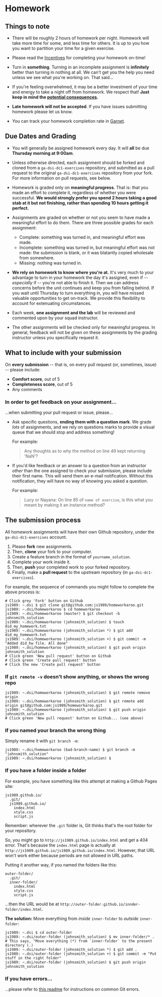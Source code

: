 # Homework

## Things to note

- There will be roughly 2 hours of homework per night. Homework will take more time for some, and less time for others. It is up to you how you want to partition your time for a given exercise.

- Please read the [Incentives](incentives.md) for completing your homework on-time!

- Turn in **something**. Turning in an incomplete assignment is **infinitely** better than turning in nothing at all. We can't get you the help you need unless we see what you're working on. That said...

- If you're feeling overwhelmed, it may be a better investment of your time and energy to take a night off from homework. We respect that! **Just keep in mind the [potential consequences](incentives.md).**

- **Late homework will not be accepted**. If you have issues submitting homework please let us know.

- You can track your homework completion rate in [Garnet](http://garnet.dsidc.org).

## Due Dates and Grading

- You will generally be assigned homework every day. It will **all** be due **Thursday morning at 9:00am**.

- Unless otherwise directed, each assignment should be forked and cloned from a `ga-dsi-dc1-exercises` repository, and submitted as a pull request to the original `ga-dsi-dc1-exercises` repository from your fork. For more information on pull requests, see below.

- Homework is graded only on **meaningful progress**. That is: that you made an effort to complete it, regardless of whether you were successful. **We would strongly prefer you spend 2 hours taking a good stab at it but not finishing, rather than spending 10 hours getting it perfect.**

- Assignments are graded on whether or not you seem to have made a meaningful effort to do them. There are three possible grades for each assignment:
  - Complete: something was turned in, and meaningful effort was made.
  - Incomplete: something was turned in, but meaningful effort was not made: the submission is blank, or it was blatantly copied wholesale from somewhere.
  - Missing: nothing was turned in.

- **We rely on homework to know where you're at.** It's very much to your advantage to turn in your homework the day it's assigned, even if -- *especially* if -- you're not able to finish it. Then we can address concerns before the unit continues and keep you from falling behind. If you wait until Thursday to turn everything in, you will have missed valuable opportunities to get on-track. We provide this flexibility to account for extenuating circumstances.

- Each week, **one assignment and the lab** will be reviewed and commented upon by your squad instructor.

- The other assignments will be checked only for meaningful progress. In general, feedback will not be given on these assignments by the grading instructor unless you specifically request it.

## What to include with your submission

On **every submission** -- that is, on every pull request (or, sometimes, issue) -- please include:
- **Comfort score**, out of 5
- **Completeness score**, out of 5
- Any comments

### In order to get feedback on your assignment...

...when submitting your pull request or issue, please...

- Ask specific questions, **ending them with a question mark**. We grade *lots* of assignments, and we rely on questions marks to provide a visual queue that we should stop and address something!

  For example:

  > Any thoughts as to why the method on line 49 kept returning 'NaN'?

- If you'd like feedback or an answer to a question from an instructor *other* than the one assigned to check your submission, please include their first name. This will send them an e-mail notification. Without this notification, they will have no way of knowing you asked a question.

  For example:

  > Lucy or Nayana: On line 85 of `name of exercise`, is this what you meant by making it an instance method?

## The submission process

All homework assignments will have their own Github repository, under the `ga-dsi-dc1-exercises` account.

1. Please **fork** new assignments.
2. Then, **clone** your fork to your computer.
3. Create a feature branch in the format of `yourname_solution`.
4. Complete your work inside it.
5. Then, **push** your completed work to your forked repository.
6. Finally, make a **pull request** to the upstream repository (in `ga-dsi-dc1-exercises`).

For example, the sequence of commands you might follow to complete the above process is:

```
# Click grey 'Fork' button on Github
js1989: ~.dsi $ git clone git@github.com:js1989/homeworkaroo.git
js1989: ~.dsi/homeworkaroo $ cd homeworkaroo
js1989: ~.dsi/homeworkaroo (master) $ git checkout -b johnsmith_solution
js1989: ~.dsi/homeworkaroo (johnsmith_solution) $ touch did_my_homework.txt
js1989: ~.dsi/homeworkaroo (johnsmith_solution *) $ git add did_my_homework.txt
js1989: ~.dsi/homeworkaroo (johnsmith_solution +) $ git commit -m "Added did_hw file. All done"
js1989: ~.dsi/homeworkaroo (johnsmith_solution) $ git push origin johnsmith_solution
# Click green 'New pull request' button on Github
# Click green 'Create pull request' button
# Click the new 'Create pull request' button
```

### If `git remote -v` doesn't show anything, or shows the wrong repo

```
js1989: ~.dsi/homeworkaroo (johnsmith_solution) $ git remote remove origin
js1989: ~.dsi/homeworkaroo (johnsmith_solution) $ git remote add origin git@github.com:js1989/homeworkaroo.git
js1989: ~.dsi/homeworkaroo (johnsmith_solution) $ git push origin johnsmith_solution
# Click green 'New pull request' button on Github... (see above)
```

### If you named your branch the wrong thing

Simply rename it with `git branch -m`:

```
js1989: ~.dsi/homeworkaroo (bad-branch-name) $ git branch -m "johnsmith_solution"
js1989: ~.dsi/homeworkaroo (johnsmith_solution) $
```

### If you have a folder inside a folder

For example, you have something like this attempt at making a Github Pages site:

```
js1989.github.io/
  .git/
  js1989.github.io/
    index.html
    style.css
    script.js
```

Remember: wherever the `.git` folder is, Git thinks that's the root folder for your repository. 

So, you might go to `http://js1989.github.io/index.html` and get a 404 error. That's because the `index.html` page is actually at `http://js1989.github.io/js1989.github.io/index.html`. However, that URL won't work either because periods are not allowed in URL paths.

Putting it another way, if you named the folders like this:

```
outer-folder/
  .git/
  inner-folder/
    index.html
    style.css
    script.js
```

...then the URL would be at `http://outer-folder.github.io/innder-folder/index.html`.

**The solution:** Move everything from *inside* `inner-folder` to *outside* `inner-folder`:

```
js1989: ~.dsi $ cd outer-folder
js1989: ~.dsi/outer-folder (johnsmith_solution) $ mv inner-folder/* .
# This says, "Move everything (*) from `inner-folder` to the present directory (.)
js1989: ~.dsi/outer-folder (johnsmith_solution *) $ git add .
js1989: ~.dsi/outer-folder (johnsmith_solution +) $ git commit -m "Put stuff in the right folder"
js1989: ~.dsi/outer-folder (johnsmith_solution) $ git push origin johnsmith_solution
```

### If you have errors...

...please refer to [this readme](https://github.com/wdi-lessons/git-review) for instructions on common Git errors.
